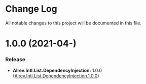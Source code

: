 ﻿# Change Log

All notable changes to this project will be documented in this file.

# 1.0.0 (2021-04-)

### Release

* **Alrev.Intl.List.DependencyInjection:** 1.0.0 ([Alrev.Intl.List.DependencyInjection.1.0.0](https://github.com/pointnet/alrev-intl/releases/tag/Alrev.Intl.List.DependencyInjection.1.0.0))
